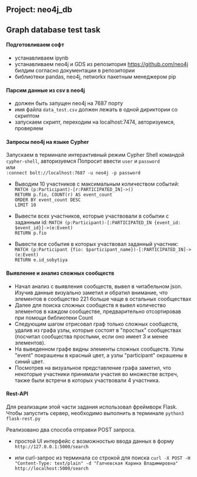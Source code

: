 ## Project: neo4j_db

## Graph database test task

#### Подготовливаем софт

- устанавливаем ipynb
- устанавливаем neo4j и GDS из репозитория https://github.com/neo4j билдим согласно документации в репозитории
- библиотеки pandas, neo4j, networkx пакетным менеджером pip

#### Парсим данные из csv в neo4j

- должен быть запущен neo4j на 7687 порту
- имя файла `data_test.csv` должен лежать в одной дириктории со скриптом
- запускаем скрипт, переходим на localhost:7474, авторизуемся, проверяем

#### Запросы neo4j на языке Cypher

Запускаем в терминале интерактивный режим Cypher Shell командой `cypher-shell`, авторизуемся
Попросит ввести `user` и `password`<br>
или<br>
`:connect bolt://localhost:7687 -u neo4j -p password`<br>

- Выводим 10 участников с максимальным количеством событий:
  `MATCH (p:Participant)-[r:PARTICIPATED_IN]->()`<br>
  `RETURN p.fio, COUNT(r) AS event_count`<br>
  `ORDER BY event_count DESC`<br>
  `LIMIT 10`<br>


- Вывести всех участников, которые участвовали в событии с заданным id:
  `MATCH (p:Participant)-[:PARTICIPATED_IN {event_id: $event_id}]->(e:Event)`<br>
  `RETURN p.fio`<br>


- Вывести все события в которых участвовал заданный участник:
  `MATCH (p:Participant {fio: $participant_name})-[:PARTICIPATED_IN]->(e:Event)`<br>
  `RETURN e.id_sobytiya`<br>

#### Выявление и анализ сложных сообществ

- Начал анализ с выявления сообществ, вывел в читабельном json. Изучив данные визуально заметил и обратил внимание, что
  элементов в сообщество 221 больше чаще в остальных сообществах
- Далее для поиска сложных сообществ я вывел количество элементов в каждом сообществе, предварительно отсортировав при
  помощи библиотеки Count
- Следующим шагом отрисовал граф только сложных сообществ, удалив из графа узлы, которые состоят в "простых"
  сообществах (посчитал сообщества простыми, если оно имеет 3 и менее элементов).
- На выведенном графе видны элементы сложных сообществ. Узлы "event" покрашены в красный цвет, а узлы "participant"
  окрашены в синий цвет.
- Посмотрев на визуальное представление графа заметил, что некоторые участники принимали участия во множестве встреч,
  также были встречи в которых участвовали 4 участника.

#### Rest-API

Для реализации этой части задания использовал фреймворк Flask.<br>
Чтобы запустить сервер, необходимо выполнить в терминале `python3 flask-rest.py`<br>

Реализовано два способа отправки POST запроса.

- простой UI интерфейс с возможностью ввода данных в форму<br>
  `http://127.0.0.1:5000/search`<br>

- или curl-запрос из терминала со строкой для поиска `curl -X POST -H "Content-Type: text/plain" -d "Галчевская Карина
  Владимировна" http://localhost:5000/search`<br>
